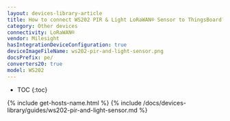 ```yaml
---
layout: devices-library-article
title: How to connect WS202 PIR & Light LoRaWAN® Sensor to ThingsBoard?
category: Other devices
connectivity: LoRaWAN®
vendor: Milesight
hasIntegrationDeviceConfiguration: true
deviceImageFileName: ws202-pir-and-light-sensor.png
docsPrefix: pe/
converters20: true
model: WS202
---
```


* TOC
{:toc}

{% include get-hosts-name.html %}
{% include /docs/devices-library/guides/ws202-pir-and-light-sensor.md %}
